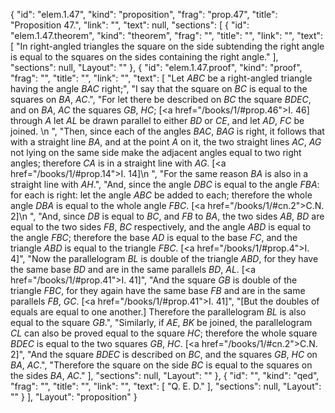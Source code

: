 {
  "id": "elem.1.47",
  "kind": "proposition",
  "frag": "prop.47",
  "title": "Proposition 47.",
  "link": "",
  "text": null,
  "sections": [
    {
      "id": "elem.1.47.theorem",
      "kind": "theorem",
      "frag": "",
      "title": "",
      "link": "",
      "text": [
        "In right-angled triangles the square on the side subtending the right angle is equal to the squares on the sides containing the right angle."
      ],
      "sections": null,
      "Layout": ""
    },
    {
      "id": "elem.1.47.proof",
      "kind": "proof",
      "frag": "",
      "title": "",
      "link": "",
      "text": [
        "Let <var>ABC</var> be a right-angled triangle having the angle <var>BAC</var> right;",
        "I say that the square on <var>BC</var> is equal to the squares on <var>BA</var>, <var>AC</var>.",
        "For let there be described on <var>BC</var> the square <var>BDEC</var>, and on <var>BA</var>, <var>AC</var> the squares <var>GB</var>, <var>HC</var>; [<a href=\"/books/1/#prop.46\">I. 46</a>] through <var>A</var> let <var>AL</var> be drawn parallel to either <var>BD</var> or <var>CE</var>, and let <var>AD</var>, <var>FC</var> be joined. \n        ",
        "Then, since each of the angles <var>BAC</var>, <var>BAG</var> is right, it follows that with a straight line <var>BA</var>, and at the point <var>A</var> on it, the two straight lines <var>AC</var>, <var>AG</var> not lying on the same side make the adjacent angles equal to two right angles; therefore <var>CA</var> is in a straight line with <var>AG</var>. [<a href=\"/books/1/#prop.14\">I. 14</a>]\n        ",
        "For the same reason <var>BA</var> is also in a straight line with <var>AH</var>.",
        "And, since the angle <var>DBC</var> is equal to the angle <var>FBA</var>: for each is right: let the angle <var>ABC</var> be added to each; therefore the whole angle <var>DBA</var> is equal to the whole angle <var>FBC</var>. [<a href=\"/books/1/#cn.2\">C.N. 2</a>]\n        ",
        "And, since <var>DB</var> is equal to <var>BC</var>, and <var>FB</var> to <var>BA</var>, the two sides <var>AB</var>, <var>BD</var> are equal to the two sides <var>FB</var>, <var>BC</var> respectively, and the angle <var>ABD</var> is equal to the angle <var>FBC</var>; therefore the base <var>AD</var> is equal to the base <var>FC</var>, and the triangle <var>ABD</var> is equal to the triangle <var>FBC</var>. [<a href=\"/books/1/#prop.4\">I. 4</a>]",
        "Now the parallelogram <var>BL</var> is double of the triangle <var>ABD</var>, for they have the same base <var>BD</var> and are in the same parallels <var>BD</var>, <var>AL</var>. [<a href=\"/books/1/#prop.41\">I. 41</a>]",
        "And the square <var>GB</var> is double of the triangle <var>FBC</var>, for they again have the same base <var>FB</var> and are in the same parallels <var>FB</var>, <var>GC</var>. [<a href=\"/books/1/#prop.41\">I. 41</a>]",
        "[But the doubles of equals are equal to one another.] Therefore the parallelogram <var>BL</var> is also equal to the square <var>GB</var>.",
        "Similarly, if <var>AE</var>, <var>BK</var> be joined, the parallelogram <var>CL</var> can also be proved equal to the square <var>HC</var>; therefore the whole square <var>BDEC</var> is equal to the two squares <var>GB</var>, <var>HC</var>. [<a href=\"/books/1/#cn.2\">C.N. 2</a>]",
        "And the square <var>BDEC</var> is described on <var>BC</var>, and the squares <var>GB</var>, <var>HC</var> on <var>BA</var>, <var>AC</var>.",
        "Therefore the square on the side <var>BC</var> is equal to the squares on the sides <var>BA</var>, <var>AC</var>."
      ],
      "sections": null,
      "Layout": ""
    },
    {
      "id": "",
      "kind": "qed",
      "frag": "",
      "title": "",
      "link": "",
      "text": [
        "Q. E. D."
      ],
      "sections": null,
      "Layout": ""
    }
  ],
  "Layout": "proposition"
}
